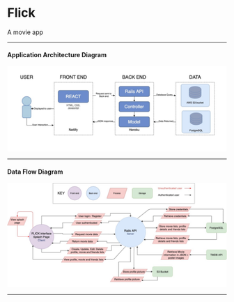 # Flick

A movie app





___

#### Application Architecture Diagram

![](img/Application-architecture-diagram.jpg)

___

#### Data Flow Diagram

![](img/Data-flow-diagram.jpg)

___

